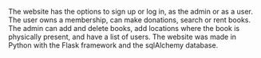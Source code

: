 The website has the options to sign up or log in, as the admin or as a user. The user owns a membership, can make donations, search or rent books. The admin can add and delete books, add locations where the book is physically present, and have a list of 
users. The website was made in Python with the Flask framework and the sqlAlchemy database.
